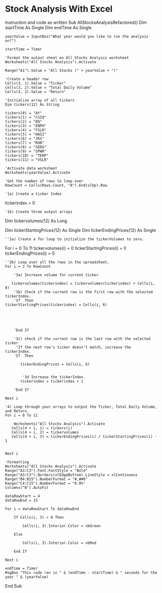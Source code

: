# Stock Analysis With Excel
Instruction and code as written
Sub AllStocksAnalysisRefactored()
    Dim startTime As Single
    Dim endTime  As Single

    yearValue = InputBox("What year would you like to run the analysis on?")

    startTime = Timer
   
    'Format the output sheet on All Stocks Analysis worksheet
    Worksheets("All Stocks Analysis").Activate
   
    Range("A1").Value = "All Stocks (" + yearValue + ")"
   
    'Create a header row
    Cells(3, 1).Value = "Ticker"
    Cells(3, 2).Value = "Total Daily Volume"
    Cells(3, 3).Value = "Return"

    'Initialize array of all tickers
    Dim tickers(12) As String
   
    tickers(0) = "AY"
    tickers(1) = "CSIQ"
    tickers(2) = "DQ"
    tickers(3) = "ENPH"
    tickers(4) = "FSLR"
    tickers(5) = "HASI"
    tickers(6) = "JKS"
    tickers(7) = "RUN"
    tickers(8) = "SEDG"
    tickers(9) = "SPWR"
    tickers(10) = "TERP"
    tickers(11) = "VSLR"
   
    'Activate data worksheet
    Worksheets(yearValue).Activate
   
    'Get the number of rows to loop over
    RowCount = Cells(Rows.Count, "A").End(xlUp).Row
   
    '1a) Create a ticker Index
   tickerindex = 0

    '1b) Create three output arrays
   Dim tickervolumes(12) As Long

   Dim tickerStartingPrices(12) As Single
   Dim tickerEndingPrices(12) As Single
   
   
    ''2a) Create a for loop to initialize the tickerVolumes to zero.
   For i = 0 To 11
   tickervolumes(i) = 0
   tickerStartingPrices(i) = 0
   tickerEndingPrices(i) = 0
   
   
   
   
   
       
    ''2b) Loop over all the rows in the spreadsheet.
    For i = 2 To RowCount
   
        '3a) Increase volume for current ticker
       
       tickervolumes(tickerindex) = tickervolumes(tickerindex) + Cells(i, 8)
        '3b) Check if the current row is the first row with the selected tickerIndex.
        'If  Then
    tickerStartingPrices(tickerindex) = Cells(i, 6)
       
       
           
           
           
        'End If
       
        '3c) check if the current row is the last row with the selected ticker
         'If the next row’s ticker doesn’t match, increase the tickerIndex.
        'If  Then
           
           tickerEndingPrices = Cells(i, 6)
           

            '3d Increase the tickerIndex.
           tickerindex = tickerindex + 1
           
        'End If
   
    Next i
   
    '4) Loop through your arrays to output the Ticker, Total Daily Volume, and Return.
    For i = 0 To 11
       
        Worksheets("All Stocks Analysis").Activate
       Cells(4 + i, 1) = tickers(i)
       Cells(4 + i, 2) = tickervolumes
       Cells(4 + i, 3) = tickerEndingPrices(i) / tickerStartingPrices(i) - 1
       
       
    Next i
   
    'Formatting
    Worksheets("All Stocks Analysis").Activate
    Range("A3:C3").Font.FontStyle = "Bold"
    Range("A3:C3").Borders(xlEdgeBottom).LineStyle = xlContinuous
    Range("B4:B15").NumberFormat = "#,##0"
    Range("C4:C15").NumberFormat = "0.0%"
    Columns("B").AutoFit

    dataRowStart = 4
    dataRowEnd = 15

    For i = dataRowStart To dataRowEnd
       
        If Cells(i, 3) > 0 Then
           
            Cells(i, 3).Interior.Color = vbGreen
           
        Else
       
            Cells(i, 3).Interior.Color = vbRed
           
        End If
       
    Next i
 
    endTime = Timer
    MsgBox "This code ran in " & (endTime - startTime) & " seconds for the year " & (yearValue)

End Sub

